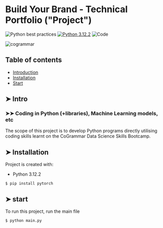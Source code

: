 # Build Your Brand - Technical Portfolio ("Project")

![Python best practices](https://img.shields.io/badge/Python%20best%20practices-green)
[![Python 3.12.2](https://img.shields.io/badge/python-version-blue)](https://www.python.org/downloads/release/python-3122/)
![Code](https://img.shields.io/badge/Code-Python-informational?style=plastic&logo=appveyor)

![cogrammar](https://github.com/zxxmak/zxxmak/assets/163466077/890c14c3-757f-4a22-9397-a69819d4c093)

## Table of contents
* [Introduction](#Intro)
* [Installation](#Installation)
* [Start](#start)

## ➤ Intro
### ➤➤ Coding in Python (+libraries), Machine Learning models, etc
The scope of this project is to develop Python programs directly utilising coding skills learnt on the CoGrammar Data Science Skills Bootcamp.

## ➤ Installation
Project is created with:
* Python 3.12.2

```
$ pip install pytorch

```
	
## ➤ start
To run this project, run the main file

```
$ python main.py

```